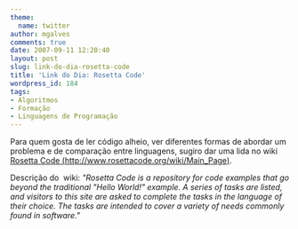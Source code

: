 ```yaml
---
theme:
  name: twitter
author: mgalves
comments: true
date: 2007-09-11 12:20:40
layout: post
slug: link-do-dia-rosetta-code
title: 'Link do Dia: Rosetta Code'
wordpress_id: 184
tags:
- Algoritmos
- Formação
- Linguagens de Programação
---
```


Para quem gosta de ler código alheio, ver diferentes formas de abordar um problema e de comparação entre linguagens, sugiro dar uma lida no wiki [Rosetta Code (http://www.rosettacode.org/wiki/Main_Page)](http://www.rosettacode.org/wiki/Main_Page).

Descrição do  wiki: _"Rosetta Code is a repository for code examples that go beyond the traditional "Hello World!" example. A series of tasks are listed, and visitors to this site are asked to complete the tasks in the language of their choice. The tasks are intended to cover a variety of needs commonly found in software."_
